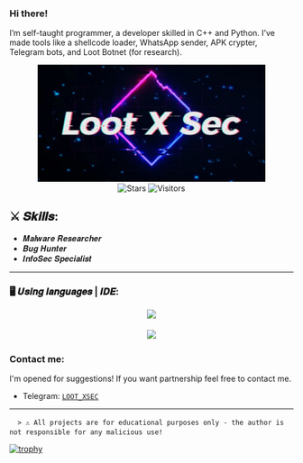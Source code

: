 

### Hi there!
I’m self-taught programmer, a developer skilled in C++ and Python. I’ve made tools like a shellcode loader, WhatsApp sender, APK crypter, Telegram bots, and Loot Botnet (for research).



<div align=center style="background-color: transparent;">
	<img style="opacity: 100%;" width="80%" src="xsec.jpg"/>
</div>
<div align=center style="background-color: transparent;">
	<img alt="Stars" src="https://img.shields.io/github/stars/LOOTXSEC?label=stars"/>
	<img alt="Visitors" src="https://visitor-badge.laobi.icu/badge?page_id=duckxsec"/>
</div>

## ⚔️ 𝑺𝒌𝒊𝒍𝒍𝒔:
- 𝑴𝒂𝒍𝒘𝒂𝒓𝒆 𝑹𝒆𝒔𝒆𝒂𝒓𝒄𝒉𝒆𝒓
- 𝑩𝒖𝒈 𝑯𝒖𝒏𝒕𝒆𝒓
- 𝑰𝒏𝒇𝒐𝑺𝒆𝒄 𝑺𝒑𝒆𝒄𝒊𝒂𝒍𝒊𝒔𝒕
---
    
### 🖥️ 𝑼𝒔𝒊𝒏𝒈 𝒍𝒂𝒏𝒈𝒖𝒂𝒈𝒆𝒔 | 𝑰𝑫𝑬: 
<div style="background-color: transparent;" align="center">
	<img src="https://skillicons.dev/icons?i=c,cpp,cs,java,python,js,html,php"/>
	<br/>
    <br>
    <img src='https://github-readme-stats.vercel.app/api/top-langs/?username=LOOTXSEC&langs_count=8&theme=react&layout=compact'>
</div>

### Contact me:

I'm opened for suggestions! If you want partnership feel free to contact me.

- Telegram: <a href="https://t.me/codepulze">`LOOT_XSEC`</a>

---

```  > ⚠️ All projects are for educational purposes only - the author is not responsible for any malicious use!```

[![trophy](https://github-profile-trophy.vercel.app/?username=LOOTXSEC&theme=dracula)](https://github.com/LOOTXSEC/)
